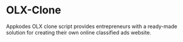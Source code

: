 # OLX-Clone
Appkodes OLX clone script provides entrepreneurs with a ready-made solution for creating their own online classified ads website.

